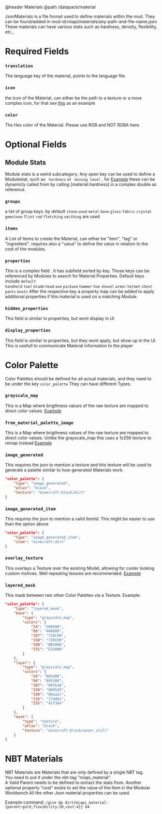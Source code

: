 @header Materials
@path /datapack/material

JsonMaterials is a file format used to define materials within the mod.
They can be found/added in mod-id:miapi/materials/any-path-and-file-name.json
These materials can have various stats such as hardness, density, flexibility, etc.,
# Required Fields
### `translation`
The language key of the material, points to the language file.
### `icon`
the Icon of the Material, can either be the path to a texture or a more complex icon, for that see [this](https://github.com/Truly-Modular/Modular-Item-API/blob/main/common/src/main/resources/data/miapi/materials/glass/black_glass.json#L4) as an example
### `color`
The Hex color of the Material. Please use RGB and NOT RGBA here.
# Optional Fields
## Module Stats
Module stats is a weird subcategory.
Any open key can be used to define a Modulestat, such as ` hardness` or ` mining level` , for [Example](https://github.com/Truly-Modular/Modular-Item-API/blob/main/common/src/main/resources/data/miapi/materials/glass/black_glass.json#L4) these can be dynamicly called from by calling [material.hardness] in a complex double as reference.

### `groups`
a list of group keys. by default `stone` `wood` `metal` `bone` `glass` `fabric` `crystal` `gemstone` `flint` `rod` `fletching` `smithing` are used
### `items`
A List of Items to create the Material, can either be "item", "tag" or "ingredient". requires also a "value" to define the value in relation to the cost of the modules.
### `properties`
This is a complex field . It has subfield sorted by key. Those keys can be referenced by Modules to search for Material Properties. Default keys include `default`  
`handheld` `tool` `blade`  `head`  `axe` `pickaxe` `hammer` `hoe` `shovel`
`armor` `helmet` `chest` `pants` `boots`
After the respective key a property map can be added to apply additional properties if this material is used on a matching Module.

### `hidden_properties`
This field is similar to properties, but wont display in UI

### `display_properties`
This field is similar to properties, but they wont apply, but show up in the UI. This is usefull to communicate Material information to the player

# Color Palette
Color Palettes should be defined for all actual materials, and they need to be under the key `color_palette`
They can have different Types:
### `grayscale_map`
This is a Map where brigthness values of the raw texture are mapped to direct color values. [Example](https://github.com/Truly-Modular/Modular-Item-API/blob/main/common/src/main/resources/data/miapi/materials/glass/black_glass.json#L17)
### `from_material_palette_image`
This is a Map where brigthness values of the raw texture are mapped to direct color values. Unlike the grayscale_map this uses a 1x256 texture to remap instead [Example](https://github.com/Truly-Modular/Modular-Item-API/blob/main/common/src/main/resources/data/miapi/materials/stone/magma.json#L17)
### `image_generated`
This requires the json to mention a texture and this texture will be used to generate a palette similar to how generated Materials work.
```json
"color_palette": {
    "type": "image_generated",
    "atlas": "block",
    "texture": "minecraft:block/dirt"
}
```
### `image_generated_item`
This requires the json to mention a valid ItemId. This might be easier to use than the option above
```json
"color_palette": {
    "type": "image_generated_item",
    "item": "minecraft:dirt"
}
```
### `overlay_texture`
This overlays a Texture over the existing Model, allowing for cooler looking custom motives. Well repeating texures are recommended. [Example](https://github.com/Truly-Modular/Modular-Item-API/blob/main/common/src/main/resources/data/miapi/materials/stone/sculk.json#L17)

### `layered_mask`
This mask between two other Color Palettes via a Texture. Example:
```json
"color_palette": {
    "type": "layered_mask",
    "base": {
        "type": "grayscale_map",
        "colors": {
            "24": "2D0500",
            "68": "4A0800",
            "107": "720C00",
            "150": "720C00",
            "190": "BB2008",
            "255": "E32008"
        }
    },
    "layer": {
        "type": "grayscale_map",
        "colors": {
            "24": "002d00",
            "68": "005300",
            "107": "007b18",
            "150": "009529",
            "190": "00aa2c",
            "216": "17dd62",
            "255": "41f384"
        }
    },
    "mask": {
        "type": "texture",
        "atlas": "block",
        "texture": "minecraft:block/water_still"
    }
}
```



# NBT Materials
NBT Materials are Materials that are only defined by a single NBT tag.  
You need to put it under the nbt-tag "miapi_material".   
A Valid Parent needs to be defined to extract the stats from.
Another optional property "cost" exists to set the value of the Item in the Modular Workbench
All the other Json material properties can be used.

Example command:
`/give @p dirt{miapi_material:{parent:gold,flexibility:20,cost:4}} 64`